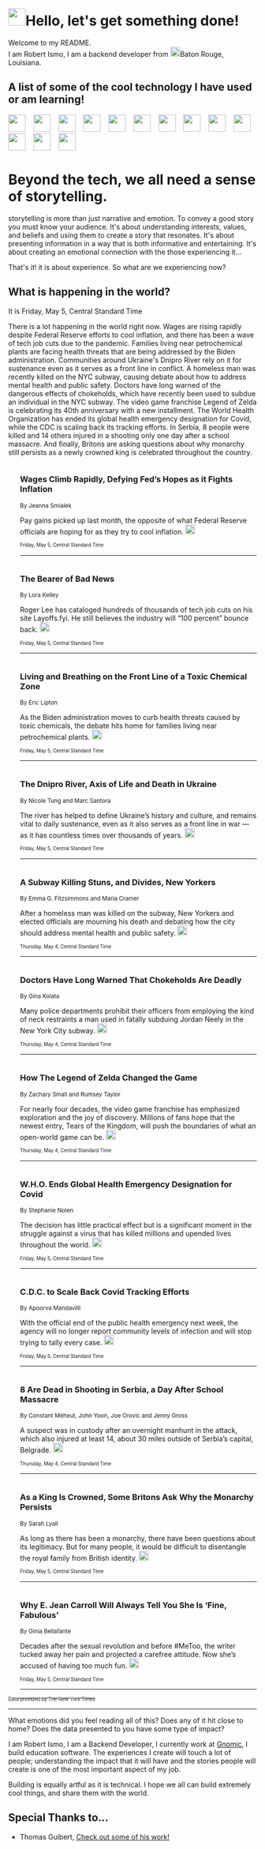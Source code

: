<h1><img src="https://emojis.slackmojis.com/emojis/images/1643514375/3493/hot-coffee.gif?1643514375" width="35"/>Hello, let's get something done!</h1>

<p>Welcome to my README.<br/>
I am Robert Ismo, I am a backend developer from <img src="https://emojis.slackmojis.com/emojis/images/1638395689/50435/moulin_rouge.png?1638395689" width="20"/>Baton Rouge, Louisiana.</p>
<h2>A list of some of the cool technology I have used or am learning!</h2>
<p>
<img src="https://emojis.slackmojis.com/emojis/images/1643516091/21142/meow_bongotap.gif?1643516091" width="35" alt="">
<img src="https://img.shields.io/badge/Favorite%20Frontend%20Framework-SvelteKit-f83903" alt="">
<img src="https://img.shields.io/badge/Second%20Favorite-Vue-40b581" alt="">
<img src="https://img.shields.io/badge/Most%20Used%20Runtime-Nodejs-78b061" alt="">
<img src="https://emojis.slackmojis.com/emojis/images/1643517416/34482/fire.gif?1643517416" width="35" alt="">
<img src="https://img.shields.io/badge/Javascript%20But%20Better-Typescript-0078ca" alt="">
<img src="https://img.shields.io/badge/Favorite%20Language-Elixir-3e244d" alt="">
<img src="https://img.shields.io/badge/Containerize%20Everything-Docker-6ac9ef" alt="">
<img src="https://emojis.slackmojis.com/emojis/images/1643514596/5999/meow_party.gif?1643514596" width="35" alt="">
<img src="https://img.shields.io/badge/API%20Love%20Language-Graphql-de32a5" alt="">
<img src="https://img.shields.io/badge/Our%20Favorite%20Version%20Controller-Git-e94f33" alt="">
<img src="https://img.shields.io/badge/Favorite%20Database-Redis-d42d1d" alt="">
<img src="https://emojis.slackmojis.com/emojis/images/1643514559/5584/deployparrot.gif?1643514559" width="35" alt="">
<img src="https://img.shields.io/badge/Container%20Interstate-RabbitMQ-f66200" alt="">
<img src="https://img.shields.io/badge/Gotta%20Learn-Kubernetes-316adf" alt="">
<img src="https://img.shields.io/badge/Really%20Mature%20Now-WASM-654fef" alt="">
<img src="https://emojis.slackmojis.com/emojis/images/1666642497/61942/dance_vibe.gif?1666642497" width="35" alt="">
<img src="https://img.shields.io/badge/For%20My%20M1-ARM64-657d96" alt="">
<img src="https://img.shields.io/badge/Loving%20This%20So%20Much-TailwindCSS-17bcb5" alt="">
<img src="https://img.shields.io/badge/Cool%20Build%20Tool-Vite-f9cb24" alt="">
<img src="https://emojis.slackmojis.com/emojis/images/1669231376/62819/working-on-it.gif?1669231376" width="35" alt="">
<img src="https://img.shields.io/badge/Fun%20and%20Easy%20Database-MongoDB-5f8c49" alt="">
<img src="https://img.shields.io/badge/JS%20Life%20Support-NPM-c73737" alt="">
<img src="https://img.shields.io/badge/I%20Liked%20It-DynamoDB-0073b9" alt="">
<img src="https://emojis.slackmojis.com/emojis/images/1643514045/46/question.gif?1643514045" width="35" alt="">
<img src="https://img.shields.io/badge/cool-React-60d6f9" alt="">
<img src="https://img.shields.io/badge/Future%20Big%20Project-Lambda-f37e00" alt="">
<img src="https://img.shields.io/badge/NPM%20But%20Better-PNPM-f1aa07" alt="">
<img src="https://emojis.slackmojis.com/emojis/images/1643514943/9662/fbwow.gif?1643514943" width="35" alt="">
<img src="https://img.shields.io/badge/First%20Language-C-662079" alt="">
<img src="https://img.shields.io/badge/Where%20I%20Deploy%20Frontend-Vercel-000000" alt="">
<img src="https://img.shields.io/badge/Who%20Does%20not%20Want%20an%20App-Swift-f9492a" alt="">
<img src="https://emojis.slackmojis.com/emojis/images/1643514058/151/javascript.png?1643514058" width="35" alt="">
<img src="https://img.shields.io/badge/cool-Python-fbd542" alt="">
<img src="https://img.shields.io/badge/Favorite%20Something-Stripe-656cdc" alt="">
<img src="https://img.shields.io/badge/Of%20Course-HTML5-ed6327" alt="">
<img src="https://emojis.slackmojis.com/emojis/images/1660415405/60731/bomb.gif?1660415405" width="35" alt="">
<img src="https://img.shields.io/badge/hate-CSS-2964ec" alt="">
<img src="https://img.shields.io/badge/Learning-CircleCI-141215" alt="">
<img src="https://img.shields.io/badge/Learning-Rust-fbbb3b" alt="">
<img src="https://emojis.slackmojis.com/emojis/images/1660415397/60712/writing-hand.gif?1660415397" width="35" alt="">
<img src="https://img.shields.io/badge/Dev%20Browser%20of%20Choice-Firefox-cc4e26" alt="">
<img src="https://img.shields.io/badge/Recoverying%20From%20Windows-UNIX-1781e3" alt="">
<img src="https://img.shields.io/badge/LOVE-LogSeq-90c1c2" alt="">
<img src="https://emojis.slackmojis.com/emojis/images/1643514066/223/kirby.gif?1643514066" width="35" alt="">
<img src="https://img.shields.io/badge/Daily%20Driver-MacOS-e6e6e8" alt="">
<img src="https://img.shields.io/badge/Git%20Server-Github-000000" alt="">
<img src="https://img.shields.io/badge/enjoyable-EC2-f17428" alt="">
<img src="https://emojis.slackmojis.com/emojis/images/1643514239/2069/excited.gif?1643514239" width="35" alt="">
</p>
<h1>Beyond the tech, we all need a sense of storytelling.</h1>
<p>storytelling is more than just narrative and emotion. To convey a good story you must know your audience. It's about understanding interests, values, and beliefs and using them to create a story that resonates. It's about presenting information in a way that is both informative and entertaining. It's about creating an emotional connection with the those experiencing it...</p>
<p>That's it! it is about experience. So what are we experiencing now?</p>
<h2>What is happening in the world?</h2>
<p>It is Friday, May 5, Central Standard Time</p>
<p>
There is a lot happening in the world right now. Wages are rising rapidly despite Federal Reserve efforts to cool inflation, and there has been a wave of tech job cuts due to the pandemic. Families living near petrochemical plants are facing health threats that are being addressed by the Biden administration. Communities around Ukraine&#39;s Dnipro River rely on it for sustenance even as it serves as a front line in conflict. A homeless man was recently killed on the NYC subway, causing debate about how to address mental health and public safety. Doctors have long warned of the dangerous effects of chokeholds, which have recently been used to subdue an individual in the NYC subway. The video game franchise Legend of Zelda is celebrating its 40th anniversary with a new installment. The World Health Organization has ended its global health emergency designation for Covid, while the CDC is scaling back its tracking efforts. In Serbia, 8 people were killed and 14 others injured in a shooting only one day after a school massacre. And finally, Britons are asking questions about why monarchy still persists as a newly crowned king is celebrated throughout the country.</p>
<ol>
<img src="https://img.shields.io/badge/-business-blue" alt="">
<h3>Wages Climb Rapidly, Defying Fed’s Hopes as it Fights Inflation</h3>
<sub>By Jeanna Smialek</sub>
<p>Pay gains picked up last month, the opposite of what Federal Reserve officials are hoping for as they try to cool inflation.  <a href="https://nyti.ms/41aatLY"><img src="https://developer.nytimes.com/files/poweredby_nytimes_30b.png?v=1583354208352" height="20"></a></p>
<sub><sub>Friday, May 5, Central Standard Time</sub></sub>
<hr/>
<img src="https://img.shields.io/badge/-business-blue" alt="">
<h3>The Bearer of Bad News</h3>
<sub>By Lora Kelley</sub>
<p>Roger Lee has cataloged hundreds of thousands of tech job cuts on his site Layoffs.fyi. He still believes the industry will “100 percent” bounce back.  <a href="https://nyti.ms/3VBVdGp"><img src="https://developer.nytimes.com/files/poweredby_nytimes_30b.png?v=1583354208352" height="20"></a></p>
<sub><sub>Friday, May 5, Central Standard Time</sub></sub>
<hr/>
<img src="https://img.shields.io/badge/-us-blue" alt="">
<h3>Living and Breathing on the Front Line of a Toxic Chemical Zone</h3>
<sub>By Eric Lipton</sub>
<p>As the Biden administration moves to curb health threats caused by toxic chemicals, the debate hits home for families living near petrochemical plants.  <a href="https://nyti.ms/3nxWn9j"><img src="https://developer.nytimes.com/files/poweredby_nytimes_30b.png?v=1583354208352" height="20"></a></p>
<sub><sub>Friday, May 5, Central Standard Time</sub></sub>
<hr/>
<img src="https://img.shields.io/badge/-world-blue" alt="">
<h3>The Dnipro River, Axis of Life and Death in Ukraine</h3>
<sub>By Nicole Tung and Marc Santora</sub>
<p>The river has helped to define Ukraine’s history and culture, and remains vital to daily sustenance, even as it also serves as a front line in war — as it has countless times over thousands of years.  <a href="https://nyti.ms/3Lx4KKp"><img src="https://developer.nytimes.com/files/poweredby_nytimes_30b.png?v=1583354208352" height="20"></a></p>
<sub><sub>Friday, May 5, Central Standard Time</sub></sub>
<hr/>
<img src="https://img.shields.io/badge/-nyregion-blue" alt="">
<h3>A Subway Killing Stuns, and Divides, New Yorkers</h3>
<sub>By Emma G. Fitzsimmons and Maria Cramer</sub>
<p>After a homeless man was killed on the subway, New Yorkers and elected officials are mourning his death and debating how the city should address mental health and public safety.  <a href="https://nyti.ms/42rQfOU"><img src="https://developer.nytimes.com/files/poweredby_nytimes_30b.png?v=1583354208352" height="20"></a></p>
<sub><sub>Thursday, May 4, Central Standard Time</sub></sub>
<hr/>
<img src="https://img.shields.io/badge/-health-blue" alt="">
<h3>Doctors Have Long Warned That Chokeholds Are Deadly</h3>
<sub>By Gina Kolata</sub>
<p>Many police departments prohibit their officers from employing the kind of neck restraints a man used in fatally subduing Jordan Neely in the New York City subway.  <a href="https://nyti.ms/3LX8ypr"><img src="https://developer.nytimes.com/files/poweredby_nytimes_30b.png?v=1583354208352" height="20"></a></p>
<sub><sub>Thursday, May 4, Central Standard Time</sub></sub>
<hr/>
<img src="https://img.shields.io/badge/-arts-blue" alt="">
<h3>How The Legend of Zelda Changed the Game</h3>
<sub>By Zachary Small and Rumsey Taylor</sub>
<p>For nearly four decades, the video game franchise has emphasized exploration and the joy of discovery. Millions of fans hope that the newest entry, Tears of the Kingdom, will push the boundaries of what an open-world game can be.  <a href="https://nyti.ms/3AVCmN1"><img src="https://developer.nytimes.com/files/poweredby_nytimes_30b.png?v=1583354208352" height="20"></a></p>
<sub><sub>Thursday, May 4, Central Standard Time</sub></sub>
<hr/>
<img src="https://img.shields.io/badge/-health-blue" alt="">
<h3>W.H.O. Ends Global Health Emergency Designation for Covid</h3>
<sub>By Stephanie Nolen</sub>
<p>The decision has little practical effect but is a significant moment in the struggle against a virus that has killed millions and upended lives throughout the world.  <a href="https://nyti.ms/428FvF9"><img src="https://developer.nytimes.com/files/poweredby_nytimes_30b.png?v=1583354208352" height="20"></a></p>
<sub><sub>Friday, May 5, Central Standard Time</sub></sub>
<hr/>
<img src="https://img.shields.io/badge/-health-blue" alt="">
<h3>C.D.C. to Scale Back Covid Tracking Efforts</h3>
<sub>By Apoorva Mandavilli</sub>
<p>With the official end of the public health emergency next week, the agency will no longer report community levels of infection and will stop trying to tally every case.  <a href="https://nyti.ms/42pqRcq"><img src="https://developer.nytimes.com/files/poweredby_nytimes_30b.png?v=1583354208352" height="20"></a></p>
<sub><sub>Friday, May 5, Central Standard Time</sub></sub>
<hr/>
<img src="https://img.shields.io/badge/-world-blue" alt="">
<h3>8 Are Dead in Shooting in Serbia, a Day After School Massacre</h3>
<sub>By Constant Méheut, John Yoon, Joe Orovic and Jenny Gross</sub>
<p>A suspect was in custody after an overnight manhunt in the attack, which also injured at least 14, about 30 miles outside of Serbia’s capital, Belgrade.  <a href="https://nyti.ms/44uOvpE"><img src="https://developer.nytimes.com/files/poweredby_nytimes_30b.png?v=1583354208352" height="20"></a></p>
<sub><sub>Thursday, May 4, Central Standard Time</sub></sub>
<hr/>
<img src="https://img.shields.io/badge/-world-blue" alt="">
<h3>As a King Is Crowned, Some Britons Ask Why the Monarchy Persists</h3>
<sub>By Sarah Lyall</sub>
<p>As long as there has been a monarchy, there have been questions about its legitimacy. But for many people, it would be difficult to disentangle the royal family from British identity.  <a href="https://nyti.ms/44vR3E4"><img src="https://developer.nytimes.com/files/poweredby_nytimes_30b.png?v=1583354208352" height="20"></a></p>
<sub><sub>Friday, May 5, Central Standard Time</sub></sub>
<hr/>
<img src="https://img.shields.io/badge/-nyregion-blue" alt="">
<h3>Why E. Jean Carroll Will Always Tell You She Is ‘Fine, Fabulous’</h3>
<sub>By Ginia Bellafante</sub>
<p>Decades after the sexual revolution and before #MeToo, the writer tucked away her pain and projected a carefree attitude. Now she’s accused of having too much fun.  <a href="https://nyti.ms/3nuAGXP"><img src="https://developer.nytimes.com/files/poweredby_nytimes_30b.png?v=1583354208352" height="20"></a></p>
<sub><sub>Friday, May 5, Central Standard Time</sub></sub>
<hr/>
</ol>
<a href="https://developer.nytimes.com"><sub><sub>Data provided by The New York Times</sub></sub></a>
<hr/>
<p>What emotions did you feel reading all of this? Does any of it hit close to home? Does the data presented to you have some type of impact?</p>
<p>I am Robert Ismo, I am a Backend Developer, I currently work at <a href="https://gnomic.education/">Gnomic</a>, I build education software. The experiences I create will touch a lot of people; understanding the impact that it will have and the stories people will create is one of the most important aspect of my job.</p>
<p>Building is equally artful as it is technical. I hope we all can build extremely cool things, and share them with the world.</p>
<h2>Special Thanks to...</h2>
<ul>
<li>Thomas Guibert, <a href="https://github.com/thmsgbrt/thmsgbrt">Check out some of his work!</a></li>
</ul>